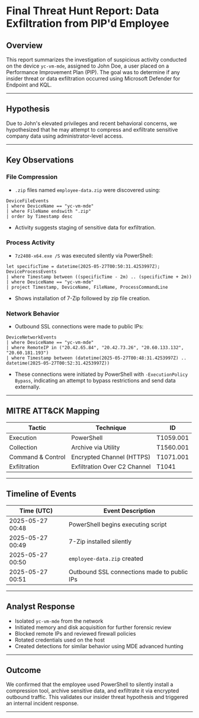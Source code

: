 # Final Threat Hunt Report: Data Exfiltration from PIP'd Employee

## Overview
This report summarizes the investigation of suspicious activity conducted on the device `yc-vm-mde`, assigned to John Doe, a user placed on a Performance Improvement Plan (PIP). The goal was to determine if any insider threat or data exfiltration occurred using Microsoft Defender for Endpoint and KQL.

---

## Hypothesis
Due to John's elevated privileges and recent behavioral concerns, we hypothesized that he may attempt to compress and exfiltrate sensitive company data using administrator-level access.

---

## Key Observations

### File Compression
- `.zip` files named `employee-data.zip` were discovered using:
```kql
DeviceFileEvents
| where DeviceName == "yc-vm-mde"
| where FileName endswith ".zip"
| order by Timestamp desc
```
- Activity suggests staging of sensitive data for exfiltration.

### Process Activity
- `7z2408-x64.exe /S` was executed silently via PowerShell:
```kql
let specificTime = datetime(2025-05-27T00:50:31.4253997Z);
DeviceProcessEvents
| where Timestamp between ((specificTime - 2m) .. (specificTime + 2m))
| where DeviceName == "yc-vm-mde"
| project Timestamp, DeviceName, FileName, ProcessCommandLine
```
- Shows installation of 7-Zip followed by zip file creation.

### Network Behavior
- Outbound SSL connections were made to public IPs:
```kql
DeviceNetworkEvents
| where DeviceName == "yc-vm-mde"
| where RemoteIP in ("20.42.65.84", "20.42.73.26", "20.60.133.132", "20.60.181.193")
| where Timestamp between (datetime(2025-05-27T00:48:31.4253997Z) .. datetime(2025-05-27T00:52:31.4253997Z))
```
- These connections were initiated by PowerShell with `-ExecutionPolicy Bypass`, indicating an attempt to bypass restrictions and send data externally.

---

## MITRE ATT&CK Mapping

| Tactic             | Technique                      | ID         |
|--------------------|--------------------------------|------------|
| Execution          | PowerShell                     | T1059.001  |
| Collection         | Archive via Utility            | T1560.001  |
| Command & Control  | Encrypted Channel (HTTPS)      | T1071.001  |
| Exfiltration       | Exfiltration Over C2 Channel   | T1041      |

---

## Timeline of Events

| Time (UTC)           | Event Description                                |
|----------------------|---------------------------------------------------|
| 2025-05-27 00:48     | PowerShell begins executing script                |
| 2025-05-27 00:49     | 7-Zip installed silently                          |
| 2025-05-27 00:50     | `employee-data.zip` created                       |
| 2025-05-27 00:51     | Outbound SSL connections made to public IPs      |

---

## Analyst Response

- Isolated `yc-vm-mde` from the network  
- Initiated memory and disk acquisition for further forensic review  
- Blocked remote IPs and reviewed firewall policies  
- Rotated credentials used on the host  
- Created detections for similar behavior using MDE advanced hunting  

---

## Outcome

We confirmed that the employee used PowerShell to silently install a compression tool, archive sensitive data, and exfiltrate it via encrypted outbound traffic. This validates our insider threat hypothesis and triggered an internal incident response.

---
